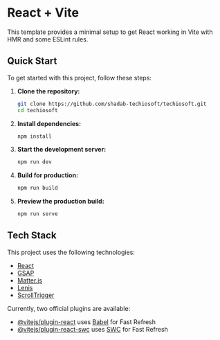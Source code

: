 # React + Vite

This template provides a minimal setup to get React working in Vite with HMR and some ESLint rules.

## Quick Start

To get started with this project, follow these steps:

1. **Clone the repository:**
    ```sh
    git clone https://github.com/shadab-techiosoft/techiosoft.git
    cd techiosoft
    ```

2. **Install dependencies:**
    ```sh
    npm install
    ```

3. **Start the development server:**
    ```sh
    npm run dev
    ```

4. **Build for production:**
    ```sh
    npm run build
    ```

5. **Preview the production build:**
    ```sh
    npm run serve
    ```

## Tech Stack

This project uses the following technologies:

- [React](https://reactjs.org/)
- [GSAP](https://greensock.com/gsap/)
- [Matter.js](https://brm.io/matter-js/)
- [Lenis](https://github.com/studio-freight/lenis)
- [ScrollTrigger](https://greensock.com/scrolltrigger/)

Currently, two official plugins are available:

- [@vitejs/plugin-react](https://github.com/vitejs/vite-plugin-react/blob/main/packages/plugin-react/README.md) uses [Babel](https://babeljs.io/) for Fast Refresh
- [@vitejs/plugin-react-swc](https://github.com/vitejs/vite-plugin-react-swc) uses [SWC](https://swc.rs/) for Fast Refresh
